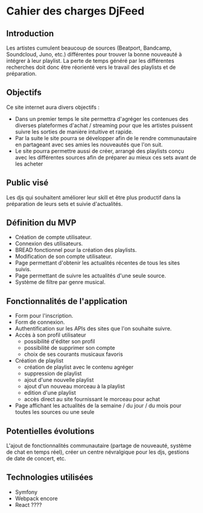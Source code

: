 # Cahier des charges DjFeed

## Introduction
Les artistes cumulent beaucoup de sources (Beatport, Bandcamp, Soundcloud, Juno, etc.) différentes pour trouver la bonne nouveauté à intégrer à leur playlist. La perte de temps généré par les différentes recherches doit donc être réorienté vers le travail des playlists et de préparation.  

## Objectifs

Ce site internet aura divers objectifs :
- Dans un premier temps le site permettra d'agréger les contenues des diverses plateformes d'achat / streaming pour que les artistes puissent suivre les sorties de manière intuitive et rapide.
- Par la suite le site pourra se développer afin de le rendre communautaire en partageant avec ses amies les nouveautés que l'on suit.
- Le site pourra permettre aussi de créer, arrangé des playlists conçu avec les différentes sources afin de préparer au mieux ces sets avant de les acheter

## Public visé
Les djs qui souhaitent améliorer leur skill et être plus productif dans la préparation de leurs sets et suivie d'actualités.

## Définition du MVP
- Création de compte utilisateur.
- Connexion des utilisateurs.
- BREAD fonctionnel pour la création des playlists.
- Modification de son compte utilisateur.
- Page permettant d'obtenir les actualités récentes de tous les sites suivis.
- Page permettant de suivre les actualités d'une seule source.
- Système de filtre par genre musical.

## Fonctionnalités de l'application
- Form pour l'inscription.
- Form de connexion.
- Authentification sur les APIs des sites que l'on souhaite suivre.
- Accès à son profil utilisateur
    - possibilité d'éditer son profil
    - possibilité de supprimer son compte
    - choix de ses courants musicaux favoris
- Création de playlist
    - création de playlist avec le contenu agréger
    - suppression de playlist
    - ajout d'une nouvelle playlist
    - ajout d'un nouveau morceau à la playlist
    - edition d'une playlist
    - accès direct au site fournissant le morceau pour achat
- Page affichant les actualités de la semaine / du jour / du mois pour toutes les sources ou une seule

## Potentielles évolutions
L'ajout de fonctionnalités communautaire (partage de nouveauté, système de chat en temps réel), créer un centre névralgique pour les djs, gestions de date de concert, etc.

## Technologies utilisées
- Symfony
- Webpack encore
- React ????